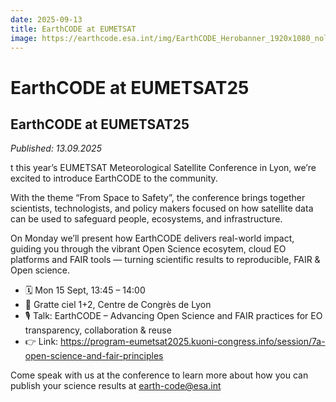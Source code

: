 ```yaml
---
date: 2025-09-13
title: EarthCODE at EUMETSAT
image: https://earthcode.esa.int/img/EarthCODE_Herobanner_1920x1080_nologo.jpg
---
```


# EarthCODE at EUMETSAT25 <!--{ as="img" mode="hero" src="https://earthcode.esa.int/img/EarthCODE_Herobanner_1920x1080_nologo.jpg" }-->

## EarthCODE at EUMETSAT25
*Published: 13.09.2025*

t this year’s EUMETSAT Meteorological Satellite Conference in Lyon, we’re excited to introduce EarthCODE to the community.

With the theme “From Space to Safety”, the conference brings together scientists, technologists, and policy makers focused on how satellite data can be used to safeguard people, ecosystems, and infrastructure.

On Monday we’ll present how EarthCODE delivers real-world impact, guiding you through the vibrant Open Science ecosytem, cloud EO platforms and FAIR tools — turning scientific results to reproducible, FAIR & Open science.


- 🗓 Mon 15 Sept, 13:45 – 14:00
- 📍 Gratte ciel 1+2, Centre de Congrès de Lyon
- 🎙 Talk: EarthCODE – Advancing Open Science and FAIR practices for EO transparency, collaboration & reuse
- 👉 Link: https://program-eumetsat2025.kuoni-congress.info/session/7a-open-science-and-fair-principles


Come speak with us at the conference to learn more about how you can publish your science results at earth-code@esa.int
        
